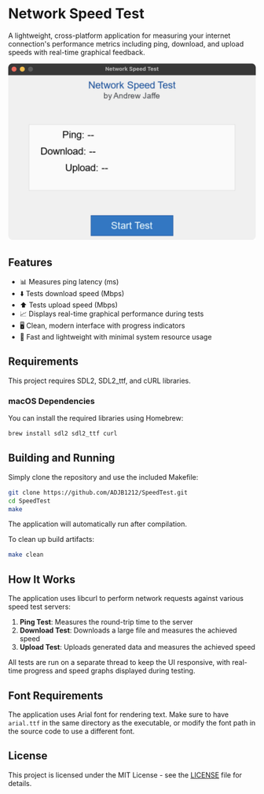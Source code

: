 # Network Speed Test

A lightweight, cross-platform application for measuring your internet connection's performance metrics including ping, download, and upload speeds with real-time graphical feedback.

![Network Speed Test Screenshot](./image.png)

## Features

- 📊 Measures ping latency (ms)
- ⬇️ Tests download speed (Mbps)
- ⬆️ Tests upload speed (Mbps)
- 📈 Displays real-time graphical performance during tests
- 🖥️ Clean, modern interface with progress indicators
- 🚀 Fast and lightweight with minimal system resource usage

## Requirements

This project requires SDL2, SDL2_ttf, and cURL libraries.

### macOS Dependencies

You can install the required libraries using Homebrew:

```bash
brew install sdl2 sdl2_ttf curl
```

## Building and Running

Simply clone the repository and use the included Makefile:

```bash
git clone https://github.com/ADJB1212/SpeedTest.git
cd SpeedTest
make
```

The application will automatically run after compilation.

To clean up build artifacts:

```bash
make clean
```

## How It Works

The application uses libcurl to perform network requests against various speed test servers:

1. **Ping Test**: Measures the round-trip time to the server
2. **Download Test**: Downloads a large file and measures the achieved speed
3. **Upload Test**: Uploads generated data and measures the achieved speed

All tests are run on a separate thread to keep the UI responsive, with real-time progress and speed graphs displayed during testing.

## Font Requirements

The application uses Arial font for rendering text. Make sure to have `arial.ttf` in the same directory as the executable, or modify the font path in the source code to use a different font.

## License

This project is licensed under the MIT License - see the [LICENSE](LICENSE) file for details.

